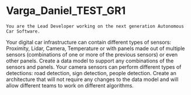 # Varga_Daniel_TEST_GR1
	You are the Lead Developer working on the next generation Autonomous Car Software.
Your digital car infrastructure can contain different types of sensors: Proximity, Lidar, Camera,
Temperature or with panels made out of multiple sensors (combinations of one or more of the
previous sensors) or even other panels. Create a data model to support any combinations of the
sensors and panels.
	Your camera sensors can perform different types of detections: road detection, sign detection,
people detection. Create an architecture that will not require any changes to the data model and
will allow different teams to work on different algorithms.

 
